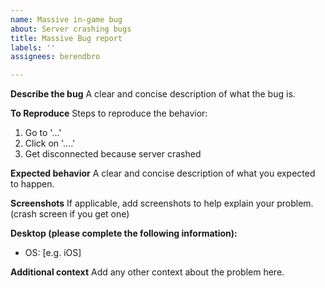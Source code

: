 ```yaml
---
name: Massive in-game bug
about: Server crashing bugs
title: Massive Bug report
labels: ''
assignees: berendbro

---
```


**Describe the bug**
A clear and concise description of what the bug is.

**To Reproduce**
Steps to reproduce the behavior:
1. Go to '...'
2. Click on '....'
3. Get disconnected because server crashed

**Expected behavior**
A clear and concise description of what you expected to happen.

**Screenshots**
If applicable, add screenshots to help explain your problem. (crash screen if you get one)

**Desktop (please complete the following information):**
 - OS: [e.g. iOS]

**Additional context**
Add any other context about the problem here.
